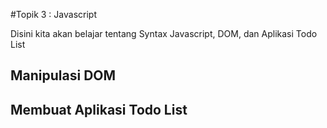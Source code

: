 #Topik 3 : Javascript 

Disini kita akan belajar tentang Syntax Javascript, DOM, dan Aplikasi Todo List



## Manipulasi DOM



## Membuat Aplikasi Todo List

